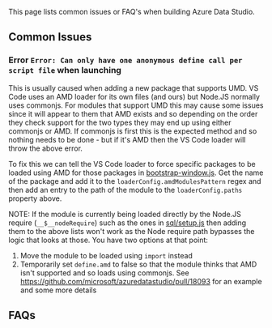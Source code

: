 This page lists common issues or FAQ's when building Azure Data Studio.

## Common Issues

### Error `Error: Can only have one anonymous define call per script file` when launching

This is usually caused when adding a new package that supports UMD. VS Code uses an AMD loader for its own files (and ours) but Node.JS normally uses commonjs. For modules that support UMD this may cause some issues since it will appear to them that AMD exists and so depending on the order they check support for the two types they may end up using either commonjs or AMD. If commonjs is first this is the expected method and so nothing needs to be done - but if it's AMD then the VS Code loader will throw the above error.

To fix this we can tell the VS Code loader to force specific packages to be loaded using AMD for those packages in [bootstrap-window.js](https://github.com/microsoft/azuredatastudio/blob/main/src/bootstrap-window.js#L156). Get the name of the package and add it to the `loaderConfig.amdModulesPattern` regex and then add an entry to the path of the module to the `loaderConfig.paths` property above.

NOTE: If the module is currently being loaded directly by the Node.JS require (`__$__nodeRequire`) such as the ones in [sql/setup.js](https://github.com/microsoft/azuredatastudio/blob/main/src/sql/setup.js) then adding them to the above lists won't work as the Node require path bypasses the logic that looks at those. You have two options at that point: 

1. Move the module to be loaded using `import` instead
2. Temporarily set `define.amd` to false so that the module thinks that AMD isn't supported and so loads using commonjs. See https://github.com/microsoft/azuredatastudio/pull/18093 for an example and some more details

## FAQs